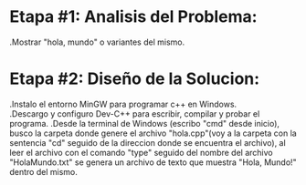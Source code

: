 # Etapa #1: Analisis del Problema:
 
   .Mostrar "hola, mundo" o variantes del mismo.
  
# Etapa #2: Diseño de la Solucion:
  
   .Instalo el entorno MinGW para programar c++ en Windows.  
   .Descargo y configuro Dev-C++ para escribir, compilar y probar el programa.
   .Desde la terminal de Windows (escribo "cmd" desde inicio), busco la carpeta donde genere el archivo "hola.cpp"(voy a la carpeta con la    sentencia "cd" seguido de la direccion donde se encuentra el archivo), al leer el archivo con el comando "type" seguido del nombre del archivo "HolaMundo.txt" se genera un archivo de texto que muestra "Hola, Mundo!" dentro del mismo.

